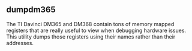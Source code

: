 dumpdm365
---------

The TI Davinci DM365 and DM368 contain tons of memory mapped registers
that are really useful to view when debugging hardware issues. This
utility dumps those registers using their names rather than their
addresses.
